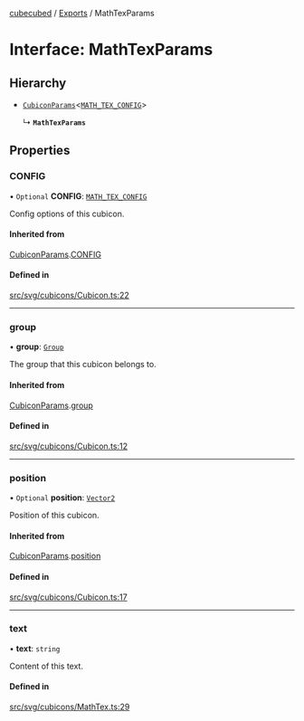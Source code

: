 [cubecubed](/reference/README.md) / [Exports](/reference/modules.md) / MathTexParams

# Interface: MathTexParams

## Hierarchy

- [`CubiconParams`](/reference/interfaces/CubiconParams.md)<[`MATH_TEX_CONFIG`](/reference/interfaces/MATH_TEX_CONFIG.md)\>

  ↳ **`MathTexParams`**

## Properties

### CONFIG

• `Optional` **CONFIG**: [`MATH_TEX_CONFIG`](/reference/interfaces/MATH_TEX_CONFIG.md)

Config options of this cubicon.

#### Inherited from

[CubiconParams](/reference/interfaces/CubiconParams.md).[CONFIG](/reference/interfaces/CubiconParams.md#config)

#### Defined in

[src/svg/cubicons/Cubicon.ts:22](https://github.com/imaphatduc/cubecubed/blob/f8be6e1/src/svg/cubicons/Cubicon.ts#L22)

___

### group

• **group**: [`Group`](/reference/classes/Group.md)

The group that this cubicon belongs to.

#### Inherited from

[CubiconParams](/reference/interfaces/CubiconParams.md).[group](/reference/interfaces/CubiconParams.md#group)

#### Defined in

[src/svg/cubicons/Cubicon.ts:12](https://github.com/imaphatduc/cubecubed/blob/f8be6e1/src/svg/cubicons/Cubicon.ts#L12)

___

### position

• `Optional` **position**: [`Vector2`](/reference/classes/Vector2.md)

Position of this cubicon.

#### Inherited from

[CubiconParams](/reference/interfaces/CubiconParams.md).[position](/reference/interfaces/CubiconParams.md#position)

#### Defined in

[src/svg/cubicons/Cubicon.ts:17](https://github.com/imaphatduc/cubecubed/blob/f8be6e1/src/svg/cubicons/Cubicon.ts#L17)

___

### text

• **text**: `string`

Content of this text.

#### Defined in

[src/svg/cubicons/MathTex.ts:29](https://github.com/imaphatduc/cubecubed/blob/f8be6e1/src/svg/cubicons/MathTex.ts#L29)
